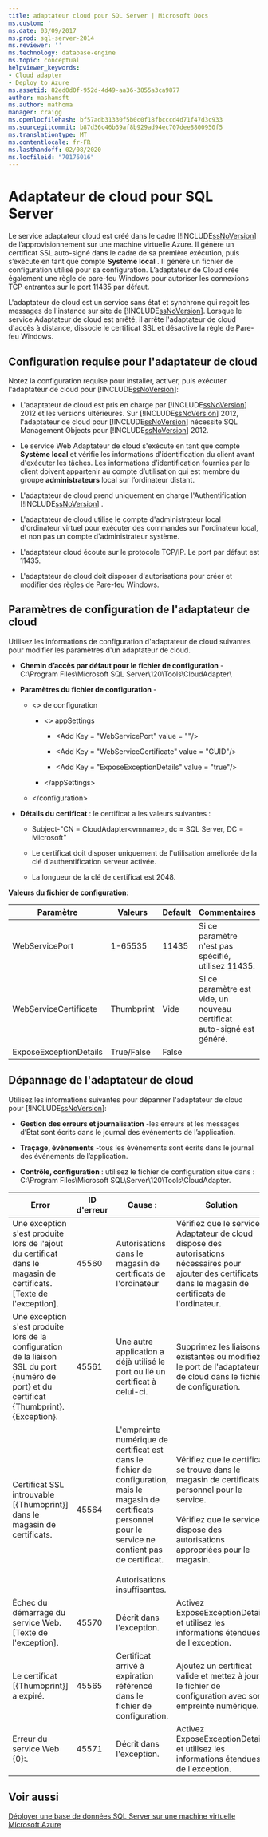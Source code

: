 ```yaml
---
title: adaptateur cloud pour SQL Server | Microsoft Docs
ms.custom: ''
ms.date: 03/09/2017
ms.prod: sql-server-2014
ms.reviewer: ''
ms.technology: database-engine
ms.topic: conceptual
helpviewer_keywords:
- Cloud adapter
- Deploy to Azure
ms.assetid: 82ed0d0f-952d-4d49-aa36-3855a3ca9877
author: mashamsft
ms.author: mathoma
manager: craigg
ms.openlocfilehash: bf57adb31330f5b0c0f18fbcccd4d71f47d3c933
ms.sourcegitcommit: b87d36c46b39af8b929ad94ec707dee8800950f5
ms.translationtype: MT
ms.contentlocale: fr-FR
ms.lasthandoff: 02/08/2020
ms.locfileid: "70176016"
---
```

# <a name="cloud-adapter-for-sql-server"></a>Adaptateur de cloud pour SQL Server
  Le service adaptateur cloud est créé dans le cadre [!INCLUDE[ssNoVersion](../includes/ssnoversion-md.md)] de l’approvisionnement sur une machine virtuelle Azure. Il génère un certificat SSL auto-signé dans le cadre de sa première exécution, puis s’exécute en tant que compte **Système local** . Il génère un fichier de configuration utilisé pour sa configuration. L’adaptateur de Cloud crée également une règle de pare-feu Windows pour autoriser les connexions TCP entrantes sur le port 11435 par défaut.  
  
 L'adaptateur de cloud est un service sans état et synchrone qui reçoit les messages de l'instance sur site de [!INCLUDE[ssNoVersion](../includes/ssnoversion-md.md)]. Lorsque le service Adaptateur de cloud est arrêté, il arrête l'adaptateur de cloud d'accès à distance, dissocie le certificat SSL et désactive la règle de Pare-feu Windows.  
  
## <a name="cloud-adapter-requirements"></a>Configuration requise pour l'adaptateur de cloud  
 Notez la configuration requise pour installer, activer, puis exécuter l'adaptateur de cloud pour [!INCLUDE[ssNoVersion](../includes/ssnoversion-md.md)]:  
  
-   L'adaptateur de cloud est pris en charge par [!INCLUDE[ssNoVersion](../includes/ssnoversion-md.md)] 2012 et les versions ultérieures. Sur [!INCLUDE[ssNoVersion](../includes/ssnoversion-md.md)] 2012, l'adaptateur de cloud pour [!INCLUDE[ssNoVersion](../includes/ssnoversion-md.md)] nécessite SQL Management Objects pour [!INCLUDE[ssNoVersion](../includes/ssnoversion-md.md)] 2012.  
  
-   Le service Web Adaptateur de cloud s'exécute en tant que compte **Système local** et vérifie les informations d'identification du client avant d'exécuter les tâches. Les informations d’identification fournies par le client doivent appartenir au compte d’utilisation qui est membre du groupe **administrateurs** local sur l’ordinateur distant.  
  
-   L'adaptateur de cloud prend uniquement en charge l'Authentification [!INCLUDE[ssNoVersion](../includes/ssnoversion-md.md)] .  
  
-   L'adaptateur de cloud utilise le compte d'administrateur local d'ordinateur virtuel pour exécuter des commandes sur l'ordinateur local, et non pas un compte d'administrateur système.  
  
-   L'adaptateur cloud écoute sur le protocole TCP/IP. Le port par défaut est 11435.  
  
-   L'adaptateur de cloud doit disposer d'autorisations pour créer et modifier des règles de Pare-feu Windows.  
  
## <a name="cloud-adapter-configuration-settings"></a>Paramètres de configuration de l'adaptateur de cloud  
 Utilisez les informations de configuration d'adaptateur de cloud suivantes pour modifier les paramètres d'un adaptateur de cloud.  
  
-   **Chemin d’accès par défaut pour le fichier de configuration** -C:\Program Files\Microsoft SQL Server\120\Tools\CloudAdapter\  
  
-   **Paramètres du fichier de configuration** -  
  
    -   \<> de configuration  
  
        -   \<> appSettings  
  
            -   \<Add Key = "WebServicePort" value = ""/>  
  
            -   \<Add Key = "WebServiceCertificate" value = "GUID"/>  
  
            -   \<Add Key = "ExposeExceptionDetails" value = "true"/>  
  
        -   \</appSettings>  
  
    -   \</configuration>  
  
-   **Détails du certificat** : le certificat a les valeurs suivantes :  
  
    -   Subject-"CN = CloudAdapter\<vmname>, dc = SQL Server, DC = Microsoft"  
  
    -   Le certificat doit disposer uniquement de l'utilisation améliorée de la clé d'authentification serveur activée.  
  
    -   La longueur de la clé de certificat est 2048.  
  
 **Valeurs du fichier de configuration**:  
  
|Paramètre|Valeurs|Default|Commentaires|  
|-------------|------------|-------------|--------------|  
|WebServicePort|1-65535|11435|Si ce paramètre n'est pas spécifié, utilisez 11435.|  
|WebServiceCertificate|Thumbprint|Vide|Si ce paramètre est vide, un nouveau certificat auto-signé est généré.|  
|ExposeExceptionDetails|True/False|False||  
  
## <a name="cloud-adapter-troubleshooting"></a>Dépannage de l'adaptateur de cloud  
 Utilisez les informations suivantes pour dépanner l'adaptateur de cloud pour [!INCLUDE[ssNoVersion](../includes/ssnoversion-md.md)]:  
  
-   **Gestion des erreurs et journalisation** -les erreurs et les messages d’État sont écrits dans le journal des événements de l’application.  
  
-   **Traçage, événements** -tous les événements sont écrits dans le journal des événements de l’application.  
  
-   **Contrôle, configuration** : utilisez le fichier de configuration situé dans : C:\Program Files\Microsoft SQL\\Server\120\Tools\CloudAdapter.  
  
|Error|ID d'erreur|Cause :|Solution|  
|-----------|--------------|-----------|----------------|  
|Une exception s'est produite lors de l'ajout du certificat dans le magasin de certificats. [Texte de l'exception].|45560|Autorisations dans le magasin de certificats de l'ordinateur|Vérifiez que le service Adaptateur de cloud dispose des autorisations nécessaires pour ajouter des certificats dans le magasin de certificats de l'ordinateur.|  
|Une exception s'est produite lors de la configuration de la liaison SSL du port {numéro de port} et du certificat {Thumbprint}. {Exception}.|45561|Une autre application a déjà utilisé le port ou lié un certificat à celui-ci.|Supprimez les liaisons existantes ou modifiez le port de l'adaptateur de cloud dans le fichier de configuration.|  
|Certificat SSL introuvable [{Thumbprint}] dans le magasin de certificats.|45564|L'empreinte numérique de certificat est dans le fichier de configuration, mais le magasin de certificats personnel pour le service ne contient pas de certificat.<br /><br /> Autorisations insuffisantes.|Vérifiez que le certificat se trouve dans le magasin de certificats personnel pour le service.<br /><br /> Vérifiez que le service dispose des autorisations appropriées pour le magasin.|  
|Échec du démarrage du service Web. [Texte de l'exception].|45570|Décrit dans l'exception.|Activez ExposeExceptionDetails et utilisez les informations étendues de l'exception.|  
|Le certificat [{Thumbprint}] a expiré.|45565|Certificat arrivé à expiration référencé dans le fichier de configuration.|Ajoutez un certificat valide et mettez à jour le fichier de configuration avec son empreinte numérique.|  
|Erreur du service Web {0}:.|45571|Décrit dans l'exception.|Activez ExposeExceptionDetails et utilisez les informations étendues de l'exception.|  
  
## <a name="see-also"></a>Voir aussi  
 [Déployer une base de données SQL Server sur une machine virtuelle Microsoft Azure](../relational-databases/databases/deploy-a-sql-server-database-to-a-microsoft-azure-virtual-machine.md)  
  
  
